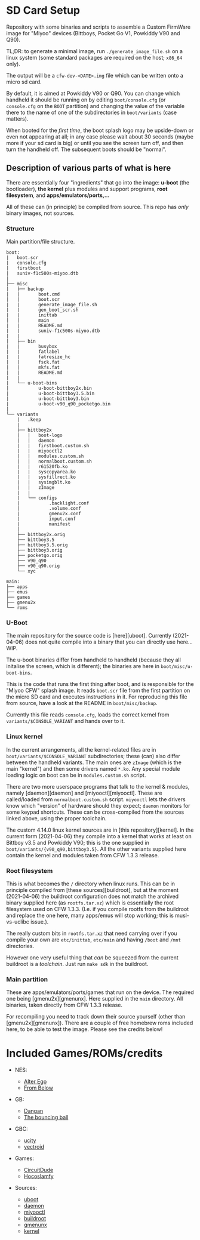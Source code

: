 # SD Card Setup

Repository with some binaries and scripts to assemble a Custom FirmWare image for "Miyoo" devices (Bittboys, Pocket Go V1, Powkiddy V90 and Q90).

TL;DR: to generate a minimal image, run `./generate_image_file.sh` on a linux system (some standard packages are required on the host; `x86_64` only).

The output will be a `cfw-dev-<DATE>.img` file which can be written onto a micro sd card.

By default, it is aimed at Powkiddy V90 or Q90. You can change which handheld it should be running on by editing `boot/console.cfg` (or `console.cfg` on the `BOOT` partition) and changing the value of the variable there to the name of one of the subdirectories in `boot/variants` (case matters).

When booted for the _first time_, the boot splash logo may be upside-down or even not appearing at all; in any case please wait about 30 seconds (maybe more if your sd card is big) or until you see the screen turn off,  and then turn the handheld off. The subsequent boots should be "normal".

## Description of various parts of what is here

There are essentially four "ingredients" that go into the image: __u-boot__ (the bootloader), __the kernel__ plus modules and support programs, __root filesystem__, and __apps/emulators/ports,...__

All of these can (in principle) be compiled from source. This repo has _only_ binary images, not sources.

### Structure

Main partition/file structure.

```text
boot:
|   boot.scr
|   console.cfg
|   firstboot
|   suniv-f1c500s-miyoo.dtb
|   
├── misc
|   ├── backup
|   |       boot.cmd
|   |       boot.scr
|   |       generate_image_file.sh
|   |       gen_boot_scr.sh
|   |       inittab
|   |       main
|   |       README.md
|   |       suniv-f1c500s-miyoo.dtb
|   |       
|   ├── bin
|   |       busybox
|   |       fatlabel
|   |       fatresize_hc
|   |       fsck.fat
|   |       mkfs.fat
|   |       README.md
|   |       
|   └── u-boot-bins
|           u-boot-bittboy2x.bin
|           u-boot-bittboy3.5.bin
|           u-boot-bittboy3.bin
|           u-boot-v90_q90_pocketgo.bin
|           
└── variants
    |   .keep
    |   
    ├── bittboy2x
    |   |   boot-logo
    |   |   daemon
    |   |   firstboot.custom.sh
    |   |   miyooctl2
    |   |   modules.custom.sh
    |   |   normalboot.custom.sh
    |   |   r61520fb.ko
    |   |   syscopyarea.ko
    |   |   sysfillrect.ko
    |   |   sysimgblt.ko
    |   |   zImage
    |   |   
    |   └── configs
    |           .backlight.conf
    |           .volume.conf
    |           gmenu2x.conf
    |           input.conf
    |           manifest
    |           
    ├── bittboy2x.orig
    ├── bittboy3.5
    ├── bittboy3.5.orig
    ├── bittboy3.orig
    ├── pocketgo.orig
    ├── v90_q90 
    ├── v90_q90.orig      
    └── xyc

main:
├── apps
├── emus
├── games
├── gmenu2x
└── roms
```

### U-Boot

The main repository for the source code is [here][uboot]. Currently (2021-04-06) does not quite compile into a binary that you can directly use here... WIP.

The u-boot binaries differ from handheld to handheld (because they all initalise the screen, which is different); the binaries are here in `boot/misc/u-boot-bins`.

This is the code that runs the first thing after boot, and is responsible for the "Miyoo CFW" splash image. It reads `boot.scr` file from the first partition on the micro SD card and executes instructions in it. For reproducing this file from source, have a look at the README in `boot/misc/backup`.

Currently this file reads `console.cfg`, loads the correct kernel from `variants/$CONSOLE_VARIANT` and hands over to it.

### Linux kernel

In the current arrangements, all the kernel-related files are in `boot/variants/$CONSOLE_VARIANT` subdirectories; these (can) also differ between the handheld variants. The main ones are `zImage` (which is the main "kernel") and then some drivers named `*.ko`. Any special module loading logic on boot can be in `modules.custom.sh` script.

There are two more userspace programs that talk to the kernel & modules, namely [daemon][daemon] and [miyooctl][miyooctl]. These are called/loaded from `normalboot.custom.sh` script.
`miyooctl` lets the drivers know which "version" of hardware should they expect; `daemon` monitors for some keypad shortcuts. These can be cross-compiled from the sources linked above, using the proper toolchain.

The custom 4.14.0 linux kernel sources are in [this repository][kernel]. In the current form (2021-04-06) they compile into a kernel that works at least on Bittboy v3.5 and Powkiddy V90; this is the one supplied in `boot/variants/{v90_q90,bittboy3.5}`. All the other variants supplied here contain the kernel and modules taken from CFW 1.3.3 release.


### Root filesystem

This is what becomes the `/` directory when linux runs. This can be in principle compiled from [these sources][buildroot], but at the moment (2021-04-06) the buildroot configuration does not match the archived binary supplied here (as `rootfs.tar.xz`) which is essentially the root filesystem used on CFW 1.3.3. (I.e. if you compile rootfs from the buildroot and replace the one here, many apps/emus will stop working; this is musl-vs-uclibc issue.).

The really custom bits in `rootfs.tar.xz` that need carrying over if you compile your own are `etc/inittab`, `etc/main` and having `/boot` and `/mnt` directories.

However one very useful thing that _can_ be squeezed from the current buildroot is a _toolchain_. Just run `make sdk` in the buildroot.

### Main partition

These are apps/emulators/ports/games that run on the device. The required one being [gmenu2x][gmenunx]. Here supplied in the `main` directory. All binaries, taken directly from CFW 1.3.3 release.

For recompiling you need to track down their source yourself (other than [gmenu2x][gmenunx]).
There are a couple of free homebrew roms included here, to be able to test the image. Please see the credits below!


# Included Games/ROMs/credits

- NES:
  - [Alter Ego](https://www.romhacking.net/homebrew/1/)
  - [From Below](https://mhughson.itch.io/from-below)

- GB:
  - [Dangan](https://snorpung.itch.io/dangan-gb)
  - [The bouncing ball](http://gb.cabbage.cx/)

- GBC:
  - [ucity](https://github.com/AntonioND/ucity)
  - [vectroid](https://gitlab.com/BonsaiDen/vectroid.gb)

- Games:
  - [CircuitDude](http://www.circuitdude.com/)
  - [Hocoslamfy](https://github.com/Nebuleon/hocoslamfy)

- Sources:
  - [uboot](https://github.com/MiyooCFW/uboot)
  - [daemon](https://github.com/MiyooCFW/daemon)
  - [miyooctl](https://github.com/MiyooCFW/miyooctl)
  - [buildroot](https://github.com/MiyooCFW/buildroot)
  - [gmenunx](https://github.com/MiyooCFW/gmenunx)
  - [kernel](https://github.com/MiyooCFW/kernel)
